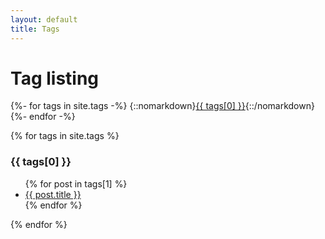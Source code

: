 ```yaml
---
layout: default
title: Tags
---
```


<!-- Begin code @ tags/index.md -->

# Tag listing

<div class="container">
<!-- {::nomarkdown} -->
{%- for tags in site.tags -%}
  {::nomarkdown}<a href="#{{ tags[0] }}"<h3 style="display:inline;">{{ tags[0] }}</h3></a>{::/nomarkdown}
{%- endfor -%}
<!-- {::/nomarkdown} -->
</div>

{% for tags in site.tags %}
  <h3>{{ tags[0] }}</h3>
  <ul>
    {% for post in tags[1] %}
      <li><a href="{{ post.url| relative_url }}">{{ post.title }}</a></li>
    {% endfor %}
  </ul>
{% endfor %}

<!-- End code @ tags/index.md -->
